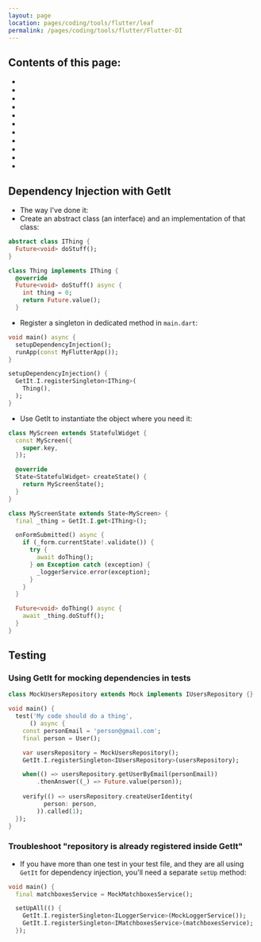 ```yaml
---
layout: page
location: pages/coding/tools/flutter/leaf
permalink: /pages/coding/tools/flutter/Flutter-DI
---
```


## Contents of this page:

- []()
- []()
- []()
- []()
- []()
- []()
- []()
- []()
- []()
- []()
- []()

## Dependency Injection with GetIt

- The way I've done it:
- Create an abstract class (an interface) and an implementation of that class:

```dart
abstract class IThing {
  Future<void> doStuff();
}

class Thing implements IThing {
  @override
  Future<void> doStuff() async {
    int thing = 0;
    return Future.value();
  }
```

- Register a singleton in dedicated method in `main.dart`:

```dart
void main() async {
  setupDependencyInjection();
  runApp(const MyFlutterApp());
}

setupDependencyInjection() {
  GetIt.I.registerSingleton<IThing>(
    Thing(),
  );
}
```

- Use GetIt to instantiate the object where you need it:

```dart
class MyScreen extends StatefulWidget {
  const MyScreen({
    super.key,
  });

  @override
  State<StatefulWidget> createState() {
    return MyScreenState();
  }
}

class MyScreenState extends State<MyScreen> {
  final _thing = GetIt.I.get<IThing>();

  onFormSubmitted() async {
    if (_form.currentState!.validate()) {
      try {
        await doThing();
      } on Exception catch (exception) {
        _loggerService.error(exception);
      }
    }
  }

  Future<void> doThing() async {
    await _thing.doStuff();
  }
}
```

## Testing 

### Using GetIt for mocking dependencies in tests

```dart
class MockUsersRepository extends Mock implements IUsersRepository {}

void main() {
  test('My code should do a thing',
      () async {
    const personEmail = 'person@gmail.com';
    final person = User();

    var usersRepository = MockUsersRepository();
    GetIt.I.registerSingleton<IUsersRepository>(usersRepository);

    when(() => usersRepository.getUserByEmail(personEmail))
        .thenAnswer((_) => Future.value(person));
    
    verify(() => usersRepository.createUserIdentity(
          person: person,
        )).called(1);
  });
}
```

### Troubleshoot "repository is already registered inside GetIt"

- If you have more than one test in your test file, and they are all using `GetIt` for dependency injection, you'll need a separate `setUp` method:

```dart
void main() {
  final matchboxesService = MockMatchboxesService();

  setUpAll(() {
    GetIt.I.registerSingleton<ILoggerService>(MockLoggerService());
    GetIt.I.registerSingleton<IMatchboxesService>(matchboxesService);
  });
```